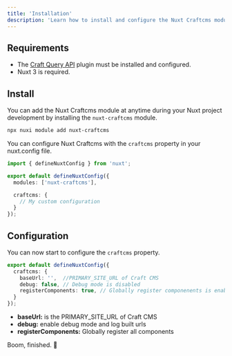 ```yaml
---
title: 'Installation'
description: 'Learn how to install and configure the Nuxt Craftcms module.'
---
```


## Requirements

- The [Craft Query API](/libraries/craft-query-api) plugin must be installed and configured.
- Nuxt 3 is required.

## Install

You can add the Nuxt Craftcms module at anytime during your Nuxt project development by installing the `nuxt-craftcms` module.

```bash
npx nuxi module add nuxt-craftcms
```

You can configure Nuxt Craftcms with the `craftcms` property in your nuxt.config file.

```ts [nuxt.config.ts]
import { defineNuxtConfig } from 'nuxt';

export default defineNuxtConfig({
  modules: ['nuxt-craftcms'],

  craftcms: {
    // My custom configuration
  }
});
```

## Configuration

You can now start to configure the `craftcms` property.
```ts [nuxt.config.ts]
export default defineNuxtConfig({
  craftcms: {
    baseUrl: '',  //PRIMARY_SITE_URL of Craft CMS
    debug: false, // Debug mode is disabled
    registerComponents: true, // Globally register componenents is enabled
  }
});
```

- **baseUrl:** is the PRIMARY_SITE_URL of Craft CMS
- **debug:** enable debug mode and log built urls
- **registerComponents:** Globally register all components

Boom, finished. 🚀